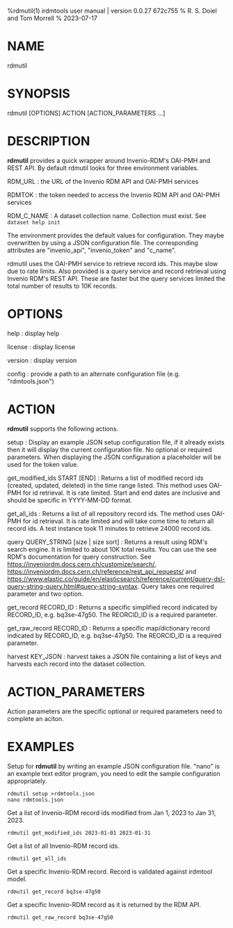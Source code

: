 %rdmutil(1) irdmtools user manual | version 0.0.27 672c755
% R. S. Doiel and Tom Morrell
% 2023-07-17

# NAME

rdmutil

# SYNOPSIS

rdmutil [OPTIONS] ACTION [ACTION_PARAMETERS ...]

# DESCRIPTION

__rdmutil__ provides a quick wrapper around Invenio-RDM's OAI-PMH
and REST API. By default rdmutil looks for three environment variables.

RDM_URL
: the URL of the Invenio RDM API and OAI-PMH services

RDMTOK
: the token needed to access the Invenio RDM API and OAI-PMH services


RDM_C_NAME
: A dataset collection name. Collection must exist. See `dataset help init`

The environment provides the default values for configuration. They
maybe overwritten by using a JSON configuration file. The corresponding
attributes are "invenio_api", "invenio_token" and "c_name".

rdmutil uses the OAI-PMH service to retrieve record ids. This maybe
slow due to rate limits. Also provided is a query service and record
retrieval using Invenio RDM's REST API. These are faster but the query
services limited the total number of results to 10K records.

# OPTIONS

help
: display help

license
: display license

version
: display version

config
: provide a path to an alternate configuration file (e.g. "rdmtools.json")

# ACTION

__rdmutil__ supports the following actions.

setup
: Display an example JSON setup configuration file, if it already exists then it will display the current configuration file. No optional or required parameters. When displaying the JSON configuration a placeholder will be used for the token value.

get_modified_ids START [END]
: Returns a list of modified record ids (created, updated, deleted) in the time range listed.  This method uses OAI-PMH for id retrieval. It is rate limited. Start and end dates are inclusive and should be specific in YYYY-MM-DD format.

get_all_ids
: Returns a list of all repository record ids. The method uses OAI-PMH for id retrieval. It is rate limited and will take come time to return all record ids. A test instance took 11 minutes to retrieve 24000 record ids.

query QUERY_STRING [size | size sort]
: Returns a result using RDM's search engine. It is limited to about 10K total results. You can use the see RDM's documentation for query construction.  See <https://inveniordm.docs.cern.ch/customize/search/>, <https://inveniordm.docs.cern.ch/reference/rest_api_requests/> and https://www.elastic.co/guide/en/elasticsearch/reference/current/query-dsl-query-string-query.html#query-string-syntax. Query takes one required parameter and two option.

get_record RECORD_ID
: Returns a specific simplified record indicated by RECORD_ID, e.g. bq3se-47g50. The REORCID_ID is a required parameter.

get_raw_record RECORD_ID
: Returns a specific map/dictionary record indicated by RECORD_ID, e.g. bq3se-47g50. The REORCID_ID is a required parameter.

harvest KEY_JSON
: harvest takes a JSON file containing a list of keys and harvests each record into the dataset collection.

# ACTION_PARAMETERS

Action parameters are the specific optional or required parameters need to complete an aciton.


# EXAMPLES

Setup for __rdmutil__ by writing an example JSON configuration file.
"nano" is an example text editor program, you need to edit the sample
configuration appropriately.

~~~
rdmutil setup >rdmtools.json
nano rdmtools.json
~~~

Get a list of Invenio-RDM record ids modified from
Jan 1, 2023 to Jan 31, 2023.

~~~
rdmutil get_modified_ids 2023-01-01 2023-01-31
~~~

Get a list of all Invenio-RDM record ids.

~~~
rdmutil get_all_ids
~~~

Get a specific Invenio-RDM record. Record is validated
against irdmtool model.

~~~
rdmutil get_record bq3se-47g50
~~~

Get a specific Invenio-RDM record as it is returned by
the RDM API.

~~~
rdmutil get_raw_record bq3se-47g50
~~~

